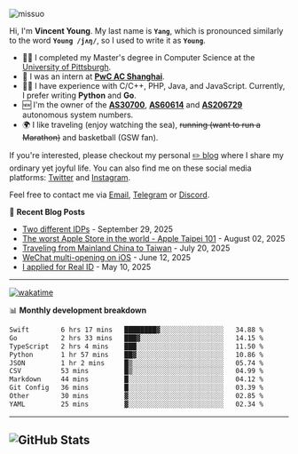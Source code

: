 <p align="left"> <img src="https://komarev.com/ghpvc/?username=missuo&label=Profile%20views&color=0e75b6&style=flat" alt="missuo" /> </p>

Hi, I'm **Vincent Young**. My last name is **`Yang`**, which is pronounced similarly to the word **`Young /jʌŋ/`**, so I used to write it as **`Young`**.

- 👨‍🎓 I completed my Master's degree in Computer Science at the [University of Pittsburgh](https://www.pitt.edu).
- 💼 I was an intern at **[PwC AC Shanghai](https://www.linkedin.com/company/pwc-ac-shanghai/)**.
- 👨‍💻 I have experience with C/C++, PHP, Java, and JavaScript. Currently, I prefer writing **Python** and **Go**.
- 🆕 I'm the owner of the **[AS30700](https://bgp.tools/as/30700)**, **[AS60614](https://bgp.tools/as/60614)** and **[AS206729](https://bgp.tools/as/206729)** autonomous system numbers.
- 🌍 I like traveling (enjoy watching the sea), ~~running (want to run a Marathon)~~ and basketball (GSW fan).

If you're interested, please checkout my personal [✏️ blog](https://missuo.me/) where I share my ordinary yet joyful life. You can also find me on these social media platforms: [Twitter](https://twitter.com/m1ssuo) and [Instagram](https://www.instagram.com/missuo.me).

Feel free to contact me via [Email](mailto:me@owo.nz), [Telegram](https://t.me/missuo) or [Discord](https://discordapp.com/users/missuo#7448).

📝 **Recent Blog Posts**
- [Two different IDPs](https://missuo.me/posts/idp/) - September 29, 2025
- [The worst Apple Store in the world - Apple Taipei 101](https://missuo.me/posts/taipei-101-apple-store/) - August 02, 2025
- [Traveling from Mainland China to Taiwan](https://missuo.me/posts/china-to-taiwan/) - July 20, 2025
- [WeChat multi-opening on iOS](https://missuo.me/posts/wechat-ios-multi-open/) - June 12, 2025
- [I applied for Real ID](https://missuo.me/posts/real-id/) - May 10, 2025

-------

[![wakatime](https://wakatime.com/badge/user/c13cd961-40ca-417a-afb6-1f9ea8ac295c.svg)](https://wakatime.com/@missuo)

📊 **Monthly development breakdown**
<!--START_SECTION:waka-->

```txt
Swift        6 hrs 17 mins   ████████▓░░░░░░░░░░░░░░░░   34.88 %
Go           2 hrs 33 mins   ███▓░░░░░░░░░░░░░░░░░░░░░   14.15 %
TypeScript   2 hrs 4 mins    ███░░░░░░░░░░░░░░░░░░░░░░   11.50 %
Python       1 hr 57 mins    ██▓░░░░░░░░░░░░░░░░░░░░░░   10.86 %
JSON         1 hr 2 mins     █▒░░░░░░░░░░░░░░░░░░░░░░░   05.74 %
CSV          53 mins         █▒░░░░░░░░░░░░░░░░░░░░░░░   04.99 %
Markdown     44 mins         █░░░░░░░░░░░░░░░░░░░░░░░░   04.12 %
Git Config   36 mins         █░░░░░░░░░░░░░░░░░░░░░░░░   03.39 %
Other        30 mins         ▓░░░░░░░░░░░░░░░░░░░░░░░░   02.85 %
YAML         25 mins         ▓░░░░░░░░░░░░░░░░░░░░░░░░   02.34 %
```

<!--END_SECTION:waka-->

-------

![GitHub Stats](https://github-readme-stats-opal-alpha-76.vercel.app/api?username=missuo&show_icons=true&theme=transparent)
-------

